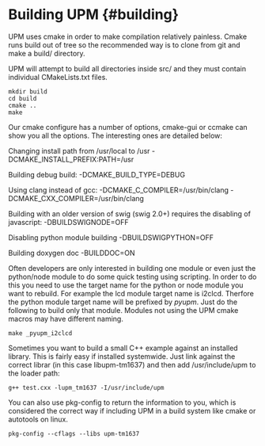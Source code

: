 Building UPM                         {#building}
============

UPM uses cmake in order to make compilation relatively painless. Cmake runs
build out of tree so the recommended way is to clone from git and make a build/
directory.

UPM will attempt to build all directories inside src/ and they must contain
individual CMakeLists.txt files.

~~~~~~~~~~~~~{.sh}
mkdir build
cd build
cmake ..
make
~~~~~~~~~~~~~

Our cmake configure has a number of options, cmake-gui or ccmake can show you
all the options. The interesting ones are detailed below:

Changing install path from /usr/local to /usr
 -DCMAKE_INSTALL_PREFIX:PATH=/usr

Building debug build:
 -DCMAKE_BUILD_TYPE=DEBUG

Using clang instead of gcc:
 -DCMAKE_C_COMPILER=/usr/bin/clang -DCMAKE_CXX_COMPILER=/usr/bin/clang

Building with an older version of swig (swig 2.0+) requires the disabling of javascript:
 -DBUILDSWIGNODE=OFF

Disabling python module building
 -DBUILDSWIGPYTHON=OFF

Building doxygen doc
 -BUILDDOC=ON

Often developers are only interested in building one module or even just the
python/node module to do some quick testing using scripting. In order to do
this you need to use the target name for the python or node module you want to
rebuild. For example the lcd module target name is i2clcd. Therfore the python
module target name will be prefixed by _pyupm_. Just do the following to build
only that module. Modules not using the UPM cmake macros may have different
naming.

~~~~~~~~~~~~~
make _pyupm_i2clcd
~~~~~~~~~~~~~

Sometimes you want to build a small C++ example against an installed library.
This is fairly easy if installed systemwide. Just link against the correct
librar (in this case libupm-tm1637) and then add /usr/include/upm to the loader
path:

~~~~~~~~~~~~
g++ test.cxx -lupm_tm1637 -I/usr/include/upm
~~~~~~~~~~~~

You can also use pkg-config to return the information to you, which is
considered the correct way if including UPM in a build system like cmake or
autotools on linux.

~~~~~~~~~~~
pkg-config --cflags --libs upm-tm1637
~~~~~~~~~~~
